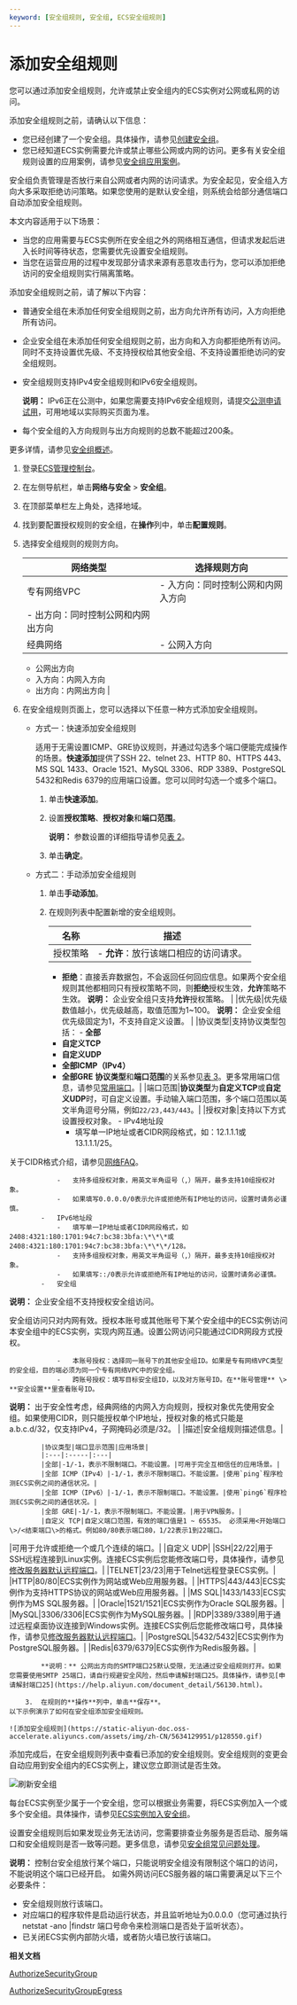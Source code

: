 ```yaml
---
keyword: [安全组规则, 安全组, ECS安全组规则]
---
```


# 添加安全组规则

您可以通过添加安全组规则，允许或禁止安全组内的ECS实例对公网或私网的访问。

添加安全组规则之前，请确认以下信息：

-   您已经创建了一个安全组。具体操作，请参见[创建安全组](/cn.zh-CN/安全/安全组/创建安全组.md)。
-   您已经知道ECS实例需要允许或禁止哪些公网或内网的访问。更多有关安全组规则设置的应用案例，请参见[安全组应用案例](/cn.zh-CN/安全/安全组/安全组应用案例.md)。

安全组负责管理是否放行来自公网或者内网的访问请求。为安全起见，安全组入方向大多采取拒绝访问策略。如果您使用的是默认安全组，则系统会给部分通信端口自动添加安全组规则。

本文内容适用于以下场景：

-   当您的应用需要与ECS实例所在安全组之外的网络相互通信，但请求发起后进入长时间等待状态，您需要优先设置安全组规则。
-   当您在运营应用的过程中发现部分请求来源有恶意攻击行为，您可以添加拒绝访问的安全组规则实行隔离策略。

添加安全组规则之前，请了解以下内容：

-   普通安全组在未添加任何安全组规则之前，出方向允许所有访问，入方向拒绝所有访问。
-   企业安全组在未添加任何安全组规则之前，出方向和入方向都拒绝所有访问。同时不支持设置优先级、不支持授权给其他安全组、不支持设置拒绝访问的安全组规则。
-   安全组规则支持IPv4安全组规则和IPv6安全组规则。

    **说明：** IPv6正在公测中，如果您需要支持IPv6安全组规则，请提交[公测申请试用](https://page.aliyun.com/form/act608662110/index.htm)，可用地域以实际购买页面为准。

-   每个安全组的入方向规则与出方向规则的总数不能超过200条。

更多详情，请参见[安全组概述](/cn.zh-CN/安全/安全组/安全组概述.md)。

1.  登录[ECS管理控制台](https://ecs.console.aliyun.com)。

2.  在左侧导航栏，单击**网络与安全** \> **安全组**。

3.  在顶部菜单栏左上角处，选择地域。

4.  找到要配置授权规则的安全组，在**操作**列中，单击**配置规则**。

5.  选择安全组规则的规则方向。

    |网络类型|选择规则方向|
    |----|------|
    |专有网络VPC|    -   入方向：同时控制公网和内网入方向
    -   出方向：同时控制公网和内网出方向 |
    |经典网络|    -   公网入方向
    -   公网出方向
    -   入方向：内网入方向
    -   出方向：内网出方向 |

6.  在安全组规则页面上，您可以选择以下任意一种方式添加安全组规则。

    -   方式一：快速添加安全组规则

        适用于无需设置ICMP、GRE协议规则，并通过勾选多个端口便能完成操作的场景。**快速添加**提供了SSH 22、telnet 23、HTTP 80、HTTPS 443、MS SQL 1433、Oracle 1521、MySQL 3306、RDP 3389、PostgreSQL 5432和Redis 6379的应用端口设置。您可以同时勾选一个或多个端口。

        1.  单击**快速添加**。
        2.  设置**授权策略**、**授权对象**和**端口范围**。

            **说明：** 参数设置的详细指导请参见[表 2](#table_g01_09k_j57)。

        3.  单击**确定**。
    -   方式二：手动添加安全组规则
        1.  单击**手动添加**。
        2.  在规则列表中配置新增的安全组规则。

            |名称|描述|
            |--|--|
            |授权策略|            -   **允许**：放行该端口相应的访问请求。
            -   **拒绝**：直接丢弃数据包，不会返回任何回应信息。如果两个安全组规则其他都相同只有授权策略不同，则**拒绝**授权生效，**允许**策略不生效。
**说明：** 企业安全组只支持**允许**授权策略。 |
            |优先级|优先级数值越小，优先级越高，取值范围为1~100。 **说明：** 企业安全组优先级固定为1，不支持自定义设置。 |
            |协议类型|支持协议类型包括：             -   **全部**
            -   **自定义TCP**
            -   **自定义UDP**
            -   **全部ICMP（IPv4）**
            -   **全部GRE**
**协议类型**和**端口范围**的关系参见[表 3](#table_igi_6jy_v9s)。更多常用端口信息，请参见[常用端口](/cn.zh-CN/安全/安全组/常用端口.md)。|
            |端口范围|**协议类型**为**自定义TCP**或**自定义UDP**时，可自定义设置。手动输入端口范围，多个端口范围以英文半角逗号分隔，例如`22/23,443/443`。|
            |授权对象|支持以下方式设置授权对象。             -   IPv4地址段
                -   填写单一IP地址或者CIDR网段格式，如：12.1.1.1或13.1.1.1/25。

关于CIDR格式介绍，请参见[网络FAQ](/cn.zh-CN/网络/网络FAQ.md)。

                -   支持多组授权对象，用英文半角逗号（,）隔开，最多支持10组授权对象。
                -   如果填写0.0.0.0/0表示允许或拒绝所有IP地址的访问，设置时请务必谨慎。
            -   IPv6地址段
                -   填写单一IP地址或者CIDR网段格式，如2408:4321:180:1701:94c7:bc38:3bfa:\*\*\*或2408:4321:180:1701:94c7:bc38:3bfa:\*\*\*/128。
                -   支持多组授权对象，用英文半角逗号（,）隔开，最多支持10组授权对象。
                -   如果填写::/0表示允许或拒绝所有IP地址的访问，设置时请务必谨慎。
            -   安全组

**说明：** 企业安全组不支持授权安全组访问。

安全组访问只对内网有效。授权本账号或其他账号下某个安全组中的ECS实例访问本安全组中的ECS实例，实现内网互通。设置公网访问只能通过CIDR网段方式授权。

                -   本账号授权：选择同一账号下的其他安全组ID。如果是专有网络VPC类型的安全组，目的端必须为同一个专有网络VPC中的安全组。
                -   跨账号授权：填写目标安全组ID，以及对方账号ID。在**账号管理** \> **安全设置**里查看账号ID。
**说明：** 出于安全性考虑，经典网络的内网入方向规则，授权对象优先使用安全组。如果使用CIDR，则只能授权单个IP地址，授权对象的格式只能是a.b.c.d/32，仅支持IPv4，子网掩码必须是/32。 |
            |描述|安全组规则描述信息。|

            |协议类型|端口显示范围|应用场景|
            |:---|:-----|:---|
            |全部|-1/-1，表示不限制端口。不能设置。|可用于完全互相信任的应用场景。|
            |全部 ICMP（IPv4）|-1/-1，表示不限制端口。不能设置。|使用`ping`程序检测ECS实例之间的通信状况。|
            |全部 ICMP（IPv6）|-1/-1，表示不限制端口。不能设置。|使用`ping6`程序检测ECS实例之间的通信状况。|
            |全部 GRE|-1/-1，表示不限制端口。不能设置。|用于VPN服务。|
            |自定义 TCP|自定义端口范围，有效的端口值是1 ~ 65535。 必须采用<开始端口\>/<结束端口\>的格式。例如80/80表示端口80，1/22表示1到22端口。

|可用于允许或拒绝一个或几个连续的端口。|
            |自定义 UDP|
            |SSH|22/22|用于SSH远程连接到Linux实例。连接ECS实例后您能修改端口号，具体操作，请参见[修改服务器默认远程端口](/cn.zh-CN/最佳实践/安全/修改服务器默认远程端口.md)。|
            |TELNET|23/23|用于Telnet远程登录ECS实例。|
            |HTTP|80/80|ECS实例作为网站或Web应用服务器。|
            |HTTPS|443/443|ECS实例作为支持HTTPS协议的网站或Web应用服务器。|
            |MS SQL|1433/1433|ECS实例作为MS SQL服务器。|
            |Oracle|1521/1521|ECS实例作为Oracle SQL服务器。|
            |MySQL|3306/3306|ECS实例作为MySQL服务器。|
            |RDP|3389/3389|用于通过远程桌面协议连接到Windows实例。连接ECS实例后您能修改端口号，具体操作，请参见[修改服务器默认远程端口](/cn.zh-CN/最佳实践/安全/修改服务器默认远程端口.md)。|
            |PostgreSQL|5432/5432|ECS实例作为PostgreSQL服务器。|
            |Redis|6379/6379|ECS实例作为Redis服务器。|

            **说明：** 公网出方向的SMTP端口25默认受限，无法通过安全组规则打开。如果您需要使用SMTP 25端口，请自行规避安全风险，然后申请解封端口25。具体操作，请参见[申请解封端口25](https://help.aliyun.com/document_detail/56130.html)。

        3.  在规则的**操作**列中，单击**保存**。
    以下示例演示了如何在安全组添加安全组规则。

    ![添加安全组规则](https://static-aliyun-doc.oss-accelerate.aliyuncs.com/assets/img/zh-CN/5634129951/p128550.gif)


添加完成后，在安全组规则列表中查看已添加的安全组规则。安全组规则的变更会自动应用到安全组内的ECS实例上，建议您立即测试是否生效。

![刷新安全组](https://static-aliyun-doc.oss-accelerate.aliyuncs.com/assets/img/zh-CN/5634129951/p48360.png)

每台ECS实例至少属于一个安全组，您可以根据业务需要，将ECS实例加入一个或多个安全组。具体操作，请参见[ECS实例加入安全组](/cn.zh-CN/安全/安全组/ECS实例加入安全组.md)。

设置安全组规则后如果发现业务无法访问，您需要排查业务服务是否启动、服务端口和安全组规则是否一致等问题。更多信息，请参见[安全组常见问题处理]()。

**说明：** 控制台安全组放行某个端口，只能说明安全组没有限制这个端口的访问，不能说明这个端口已经开启。 如需外网访问ECS服务器的端口需要满足以下三个必要条件：

-   安全组规则放行该端口。
-   对应端口的程序软件是启动运行状态，并且监听地址为0.0.0.0（您可通过执行netstat -ano \|findstr 端口号命令来检测端口是否处于监听状态）。
-   已关闭ECS实例内部防火墙，或者防火墙已放行该端口。

**相关文档**  


[AuthorizeSecurityGroup](/cn.zh-CN/API参考/安全组/AuthorizeSecurityGroup.md)

[AuthorizeSecurityGroupEgress](/cn.zh-CN/API参考/安全组/AuthorizeSecurityGroupEgress.md)

